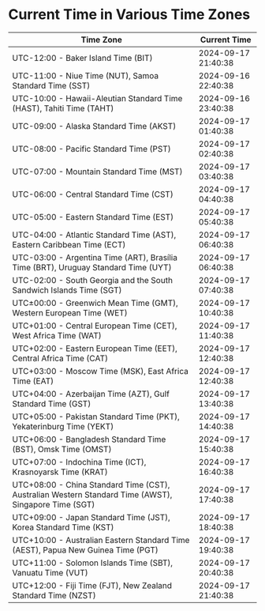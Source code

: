 # Current Time in Various Time Zones

| Time Zone | Current Time |
|-----------|--------------|
| UTC-12:00 - Baker Island Time (BIT) | 2024-09-17 21:40:38 |
| UTC-11:00 - Niue Time (NUT), Samoa Standard Time (SST) | 2024-09-16 22:40:38 |
| UTC-10:00 - Hawaii-Aleutian Standard Time (HAST), Tahiti Time (TAHT) | 2024-09-16 23:40:38 |
| UTC-09:00 - Alaska Standard Time (AKST) | 2024-09-17 01:40:38 |
| UTC-08:00 - Pacific Standard Time (PST) | 2024-09-17 02:40:38 |
| UTC-07:00 - Mountain Standard Time (MST) | 2024-09-17 03:40:38 |
| UTC-06:00 - Central Standard Time (CST) | 2024-09-17 04:40:38 |
| UTC-05:00 - Eastern Standard Time (EST) | 2024-09-17 05:40:38 |
| UTC-04:00 - Atlantic Standard Time (AST), Eastern Caribbean Time (ECT) | 2024-09-17 06:40:38 |
| UTC-03:00 - Argentina Time (ART), Brasília Time (BRT), Uruguay Standard Time (UYT) | 2024-09-17 06:40:38 |
| UTC-02:00 - South Georgia and the South Sandwich Islands Time (SGT) | 2024-09-17 07:40:38 |
| UTC±00:00 - Greenwich Mean Time (GMT), Western European Time (WET) | 2024-09-17 10:40:38 |
| UTC+01:00 - Central European Time (CET), West Africa Time (WAT) | 2024-09-17 11:40:38 |
| UTC+02:00 - Eastern European Time (EET), Central Africa Time (CAT) | 2024-09-17 12:40:38 |
| UTC+03:00 - Moscow Time (MSK), East Africa Time (EAT) | 2024-09-17 12:40:38 |
| UTC+04:00 - Azerbaijan Time (AZT), Gulf Standard Time (GST) | 2024-09-17 13:40:38 |
| UTC+05:00 - Pakistan Standard Time (PKT), Yekaterinburg Time (YEKT) | 2024-09-17 14:40:38 |
| UTC+06:00 - Bangladesh Standard Time (BST), Omsk Time (OMST) | 2024-09-17 15:40:38 |
| UTC+07:00 - Indochina Time (ICT), Krasnoyarsk Time (KRAT) | 2024-09-17 16:40:38 |
| UTC+08:00 - China Standard Time (CST), Australian Western Standard Time (AWST), Singapore Time (SGT) | 2024-09-17 17:40:38 |
| UTC+09:00 - Japan Standard Time (JST), Korea Standard Time (KST) | 2024-09-17 18:40:38 |
| UTC+10:00 - Australian Eastern Standard Time (AEST), Papua New Guinea Time (PGT) | 2024-09-17 19:40:38 |
| UTC+11:00 - Solomon Islands Time (SBT), Vanuatu Time (VUT) | 2024-09-17 20:40:38 |
| UTC+12:00 - Fiji Time (FJT), New Zealand Standard Time (NZST) | 2024-09-17 21:40:38 |
